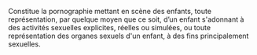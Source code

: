 Constitue la pornographie mettant en scène des enfants, toute représentation, par quelque moyen que ce soit, d’un enfant s'adonnant à des activités sexuelles explicites, réelles ou simulées, ou toute représentation des organes sexuels d'un enfant, à des fins principalement sexuelles.